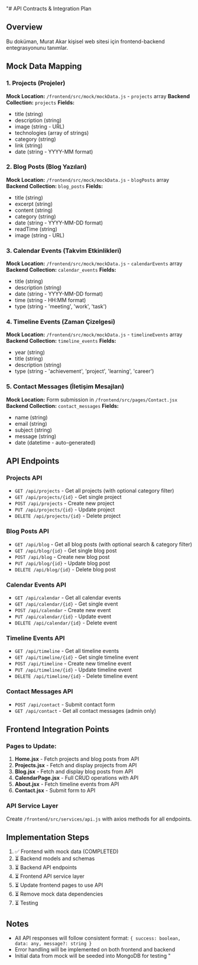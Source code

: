 "# API Contracts & Integration Plan

## Overview
Bu doküman, Murat Akar kişisel web sitesi için frontend-backend entegrasyonunu tanımlar.

## Mock Data Mapping

### 1. Projects (Projeler)
**Mock Location:** `/frontend/src/mock/mockData.js` - `projects` array
**Backend Collection:** `projects`
**Fields:**
- title (string)
- description (string)
- image (string - URL)
- technologies (array of strings)
- category (string)
- link (string)
- date (string - YYYY-MM format)

### 2. Blog Posts (Blog Yazıları)
**Mock Location:** `/frontend/src/mock/mockData.js` - `blogPosts` array
**Backend Collection:** `blog_posts`
**Fields:**
- title (string)
- excerpt (string)
- content (string)
- category (string)
- date (string - YYYY-MM-DD format)
- readTime (string)
- image (string - URL)

### 3. Calendar Events (Takvim Etkinlikleri)
**Mock Location:** `/frontend/src/mock/mockData.js` - `calendarEvents` array
**Backend Collection:** `calendar_events`
**Fields:**
- title (string)
- description (string)
- date (string - YYYY-MM-DD format)
- time (string - HH:MM format)
- type (string - 'meeting', 'work', 'task')

### 4. Timeline Events (Zaman Çizelgesi)
**Mock Location:** `/frontend/src/mock/mockData.js` - `timelineEvents` array
**Backend Collection:** `timeline_events`
**Fields:**
- year (string)
- title (string)
- description (string)
- type (string - 'achievement', 'project', 'learning', 'career')

### 5. Contact Messages (İletişim Mesajları)
**Mock Location:** Form submission in `/frontend/src/pages/Contact.jsx`
**Backend Collection:** `contact_messages`
**Fields:**
- name (string)
- email (string)
- subject (string)
- message (string)
- date (datetime - auto-generated)

## API Endpoints

### Projects API
- `GET /api/projects` - Get all projects (with optional category filter)
- `GET /api/projects/{id}` - Get single project
- `POST /api/projects` - Create new project
- `PUT /api/projects/{id}` - Update project
- `DELETE /api/projects/{id}` - Delete project

### Blog Posts API
- `GET /api/blog` - Get all blog posts (with optional search & category filter)
- `GET /api/blog/{id}` - Get single blog post
- `POST /api/blog` - Create new blog post
- `PUT /api/blog/{id}` - Update blog post
- `DELETE /api/blog/{id}` - Delete blog post

### Calendar Events API
- `GET /api/calendar` - Get all calendar events
- `GET /api/calendar/{id}` - Get single event
- `POST /api/calendar` - Create new event
- `PUT /api/calendar/{id}` - Update event
- `DELETE /api/calendar/{id}` - Delete event

### Timeline Events API
- `GET /api/timeline` - Get all timeline events
- `GET /api/timeline/{id}` - Get single timeline event
- `POST /api/timeline` - Create new timeline event
- `PUT /api/timeline/{id}` - Update timeline event
- `DELETE /api/timeline/{id}` - Delete timeline event

### Contact Messages API
- `POST /api/contact` - Submit contact form
- `GET /api/contact` - Get all contact messages (admin only)

## Frontend Integration Points

### Pages to Update:
1. **Home.jsx** - Fetch projects and blog posts from API
2. **Projects.jsx** - Fetch and display projects from API
3. **Blog.jsx** - Fetch and display blog posts from API
4. **CalendarPage.jsx** - Full CRUD operations with API
5. **About.jsx** - Fetch timeline events from API
6. **Contact.jsx** - Submit form to API

### API Service Layer
Create `/frontend/src/services/api.js` with axios methods for all endpoints.

## Implementation Steps

1. ✅ Frontend with mock data (COMPLETED)
2. ⏳ Backend models and schemas
3. ⏳ Backend API endpoints
4. ⏳ Frontend API service layer
5. ⏳ Update frontend pages to use API
6. ⏳ Remove mock data dependencies
7. ⏳ Testing

## Notes
- All API responses will follow consistent format: `{ success: boolean, data: any, message?: string }`
- Error handling will be implemented on both frontend and backend
- Initial data from mock will be seeded into MongoDB for testing
"
